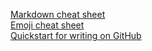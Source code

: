 
[Markdown cheat sheet ](https://www.markdownguide.org/cheat-sheet/)<br/>
[Emoji cheat sheet](https://www.webfx.com/tools/emoji-cheat-sheet/)<br/>
[Quickstart for writing on GitHub](https://docs.github.com/en/get-started/writing-on-github/getting-started-with-writing-and-formatting-on-github/quickstart-for-writing-on-github)



